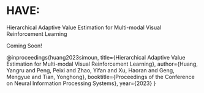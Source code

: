 # HAVE:

Hierarchical Adaptive Value Estimation for Multi-modal Visual Reinforcement Learning

Coming Soon!

@inproceedings{huang2023simoun,
  title={Hierarchical Adaptive Value Estimation for Multi-modal Visual Reinforcement Learning},
  author={Huang, Yangru and Peng, Peixi and Zhao, Yifan and Xu, Haoran and Geng, Mengyue and Tian, Yonghong},
  booktitle={Proceedings of the Conference on Neural Information Processing Systems},
  year={2023}
}  
